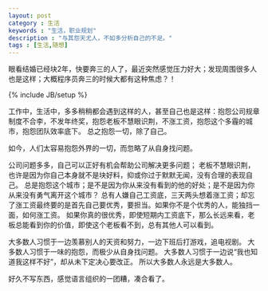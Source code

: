 ```yaml
---
layout: post
category : 生活 
keywords : "生活，职业规划"
description : "与其怨天尤人，不如多分析自己的不足。"
tags : [生活,随想]
---
```


 
眼看结婚已经块2年，快要奔三的人了，最近突然感觉压力好大；发现周围很多人也是这样；大概程序员奔三的时候大都有这种焦虑？！
    
<!--break-->

{% include JB/setup %}

工作中，生活中，多多稍稍都会遇到这样的人，甚至自己也是这样：抱怨公司规章制度不合李，不发年终奖，抱怨老板不慧眼识荆，不涨工资，抱怨这个多霾的城市，抱怨团队效率底下。
总之抱怨一切，除了自己。

如今，人们太容易抱怨外界的一切，而忽略了从自身找问题。

公司问题多多，自己可以正好有机会帮助公司解决更多问题；
老板不慧眼识荆，也许是因为你自己本身就不是块好料，抑或你过于默默无闻，没有合理的表现自己。
总是抱怨这个城市；是不是因为你从来没有看到的他的好处；是不是因为你从来没有勇气离开这个城市？
总有人嫌自己工资底，三天两头想着涨工资；却忘了涨工资最终要的是首先自己要优秀，要担当。如果你不是个优秀的人，能独挡一面，如何涨工资。
如果你真的很优秀，即使短期内工资底下，那么长远来看，老板总能看到你的价值，即使这个老板看不到，总有其他人可以看到。

大多数人习惯于一边羡慕别人的天资和努力，一边下班后打游戏，追电视剧。
大多数人习惯于一味的抱怨，而极少从自身找问题。
大多数人习惯于一边说“我也知道我这样不好”，却从未下定决心要改正。
所以大多数人永远是大多数人。

好久不写东西，感觉语言组织的一团糟，凑合看了。


